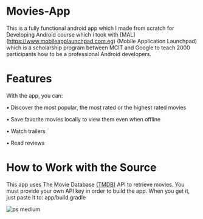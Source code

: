 # Movies-App

This is a fully functional android app which I made from scratch for Developing Android course which i took with  [MAL] (https://www.mobileapplaunchpad.com.eg) (Mobile Application Launchpad) which is a scholarship program between MCIT and Google to teach 2000 participants how to be a professional Android developers. 
 
# Features
With the app, you can:

•	Discover the most popular, the most rated or the highest rated movies

•	Save favorite movies locally to view them even when offline

•	Watch trailers

•	Read reviews

# How to Work with the Source
This app uses The Movie Database [(TMDB)](https://www.themoviedb.org) API  to retrieve movies. You must provide your own API key in order to build the app. When you get it, just paste it to: app/build.gradle 


 


![ps medium](https://cloud.githubusercontent.com/assets/22025520/20732537/e2196720-b697-11e6-8a72-0630ac95f867.png)
